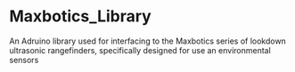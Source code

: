 # Maxbotics_Library
An Adruino library used for interfacing to the Maxbotics series of lookdown ultrasonic rangefinders, specifically designed for use an environmental sensors 
